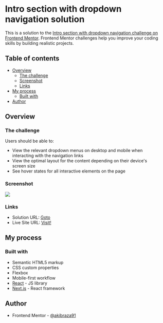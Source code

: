 # Intro section with dropdown navigation solution

This is a solution to the [Intro section with dropdown navigation challenge on Frontend Mentor](https://www.frontendmentor.io/challenges/intro-section-with-dropdown-navigation-ryaPetHE5). Frontend Mentor challenges help you improve your coding skills by building realistic projects. 

## Table of contents

- [Overview](#overview)
  - [The challenge](#the-challenge)
  - [Screenshot](#screenshot)
  - [Links](#links)
- [My process](#my-process)
  - [Built with](#built-with)
- [Author](#author)


## Overview

### The challenge

Users should be able to:

- View the relevant dropdown menus on desktop and mobile when interacting with the navigation links
- View the optimal layout for the content depending on their device's screen size
- See hover states for all interactive elements on the page

### Screenshot

![](./Screenshot.png)


### Links

- Solution URL: [Goto](https://www.frontendmentor.io/solutions/intro-section-with-page-routing-reactnextjs-AbUCfsN6yC)
- Live Site URL: [Visit!](https://akibraza91.github.io/snap-app/)

## My process

### Built with

- Semantic HTML5 markup
- CSS custom properties
- Flexbox
- Mobile-first workflow
- [React](https://reactjs.org/) - JS library
- [Next.js](https://nextjs.org/) - React framework


## Author

- Frontend Mentor - [@akibraza91](https://www.frontendmentor.io/profile/akibraza91)
